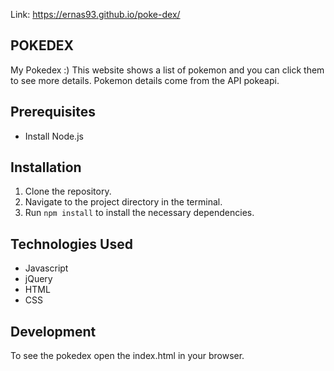 Link: https://ernas93.github.io/poke-dex/

## POKEDEX

My Pokedex :) This website shows a list of pokemon and you can click them to see more details.
Pokemon details come from the API pokeapi.

## Prerequisites

- Install Node.js

## Installation

1. Clone the repository.
2. Navigate to the project directory in the terminal.
3. Run `npm install` to install the necessary dependencies.

## Technologies Used

- Javascript
- jQuery
- HTML
- CSS

## Development

To see the pokedex open the index.html in your browser.